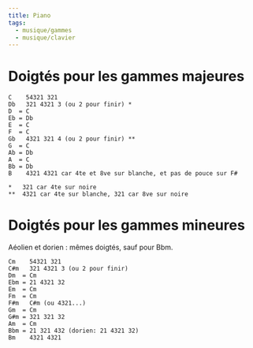 ```yaml
---
title: Piano
tags:
  - musique/gammes
  - musique/clavier
---
```


# Doigtés pour les gammes majeures

```plain
C    54321 321
Db   321 4321 3 (ou 2 pour finir) *
D  = C
Eb = Db
E  = C
F  = C
Gb   4321 321 4 (ou 2 pour finir) **
G  = C
Ab = Db
A  = C
Bb = Db
B    4321 4321 car 4te et 8ve sur blanche, et pas de pouce sur F#

*   321 car 4te sur noire
**  4321 car 4te sur blanche, 321 car 8ve sur noire
```
# Doigtés pour les gammes mineures

Aéolien et dorien : mêmes doigtés, sauf pour Bbm.

```plain
Cm    54321 321
C#m   321 4321 3 (ou 2 pour finir)
Dm  = Cm
Ebm = 21 4321 32
Em  = Cm
Fm  = Cm
F#m   C#m (ou 4321...)
Gm  = Cm
G#m = 321 321 32
Am  = Cm
Bbm = 21 321 432 (dorien: 21 4321 32)
Bm    4321 4321
```
